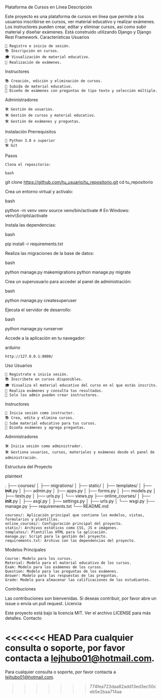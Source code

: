 Plataforma de Cursos en Línea
Descripción

Este proyecto es una plataforma de cursos en línea que permite a los usuarios inscribirse en cursos, ver material educativo y realizar exámenes. Los instructores pueden crear, editar y eliminar cursos, así como subir material y diseñar exámenes. Está construido utilizando Django y Django Rest Framework.
Características
Usuarios

    📝 Registro e inicio de sesión.
    📚 Inscripción en cursos.
    🎓 Visualización de material educativo.
    📝 Realización de exámenes.

Instructores

    📚 Creación, edición y eliminación de cursos.
    📂 Subida de material educativo.
    📝 Diseño de exámenes con preguntas de tipo texto y selección múltiple.

Administradores

    🛠️ Gestión de usuarios.
    🛠️ Gestión de cursos y material educativo.
    🛠️ Gestión de exámenes y preguntas.

Instalación
Prerrequisitos

    🐍 Python 3.8 o superior
    🛠️ Git

Pasos

    Clona el repositorio:

    bash

git clone https://github.com/tu_usuario/tu_repositorio.git
cd tu_repositorio

Crea un entorno virtual y actívalo:

bash

python -m venv venv
source venv/bin/activate  # En Windows: venv\Scripts\activate

Instala las dependencias:

bash

pip install -r requirements.txt

Realiza las migraciones de la base de datos:

bash

python manage.py makemigrations
python manage.py migrate

Crea un superusuario para acceder al panel de administración:

bash

python manage.py createsuperuser

Ejecuta el servidor de desarrollo:

bash

python manage.py runserver

Accede a la aplicación en tu navegador:

arduino

    http://127.0.0.1:8000/

Uso
Usuarios

    📝 Regístrate e inicia sesión.
    📚 Inscríbete en cursos disponibles.
    🎓 Visualiza el material educativo del curso en el que estás inscrito.
    📝 Realiza exámenes y consulta tus resultados.
    📝 Solo los admin pueden crear instructores.

Instructores

    📝 Inicia sesión como instructor.
    📚 Crea, edita y elimina cursos.
    📂 Sube material educativo para tus cursos.
    📝 Diseña exámenes y agrega preguntas.

Administradores

    🛠️ Inicia sesión como administrador.
    🛠️ Gestiona usuarios, cursos, materiales y exámenes desde el panel de administración.

Estructura del Proyecto

plaintext

.
├── courses/
│   ├── migrations/
│   ├── static/
│   ├── templates/
│   ├── __init__.py
│   ├── admin.py
│   ├── apps.py
│   ├── forms.py
│   ├── models.py
│   ├── tests.py
│   ├── urls.py
│   └── views.py
├── online_courses/
│   ├── __init__.py
│   ├── asgi.py
│   ├── settings.py
│   ├── urls.py
│   └── wsgi.py
├── manage.py
├── requirements.txt
└── README.md

    courses/: Aplicación principal que contiene los modelos, vistas, formularios y plantillas.
    online_courses/: Configuración principal del proyecto.
    static/: Archivos estáticos como CSS, JS e imágenes.
    templates/: Plantillas HTML para la aplicación.
    manage.py: Script para la gestión del proyecto.
    requirements.txt: Archivo con las dependencias del proyecto.

Modelos Principales

    Course: Modelo para los cursos.
    Material: Modelo para el material educativo de los cursos.
    Exam: Modelo para los exámenes de los cursos.
    Question: Modelo para las preguntas de los exámenes.
    Answer: Modelo para las respuestas de las preguntas.
    Grade: Modelo para almacenar las calificaciones de los estudiantes.

Contribuciones

Las contribuciones son bienvenidas. Si deseas contribuir, por favor abre un issue o envía un pull request.
Licencia

Este proyecto está bajo la licencia MIT. Ver el archivo LICENSE para más detalles.
Contacto

<<<<<<< HEAD
Para cualquier consulta o soporte, por favor contacta a lejhubo01@hotmail.com.
=======
Para cualquier consulta o soporte, por favor contacta a lejhubo01@hotmail.com.
>>>>>>> 774fea723daa82add13ed3ec50ceb5e2baa714aa
